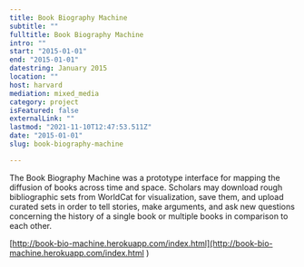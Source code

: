 ```yaml
---
title: Book Biography Machine
subtitle: ""
fulltitle: Book Biography Machine
intro: ""
start: "2015-01-01"
end: "2015-01-01"
datestring: January 2015
location: ""
host: harvard
mediation: mixed_media
category: project
isFeatured: false
externalLink: ""
lastmod: "2021-11-10T12:47:53.511Z"
date: "2015-01-01"
slug: book-biography-machine

---
```

The Book Biography Machine was a prototype interface for mapping the diffusion of books across time and space. Scholars may download rough bibliographic sets from WorldCat for visualization, save them, and upload curated sets in order to tell stories, make arguments, and ask new questions concerning the history of a single book or multiple books in comparison to each other.


[http://book-bio-machine.herokuapp.com/index.html](http://book-bio-machine.herokuapp.com/index.html
)
